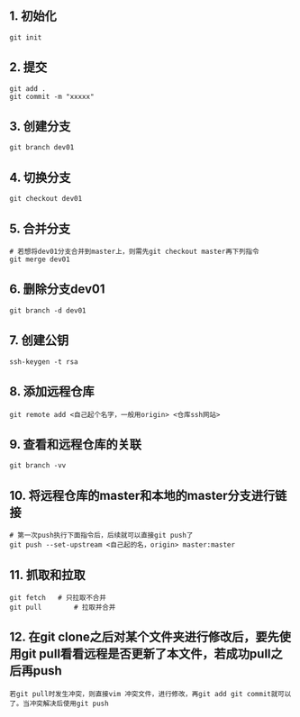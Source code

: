 ## 1. 初始化

```
git init
```

## 2. 提交

```
git add .
git commit -m "xxxxx"
```

## 3. 创建分支

```
git branch dev01
```

## 4. 切换分支

```
git checkout dev01
```

## 5. 合并分支

```
# 若想将dev01分支合并到master上，则需先git checkout master再下列指令
git merge dev01
```

## 6. 删除分支dev01

```
git branch -d dev01
```

## 7. 创建公钥

```
ssh-keygen -t rsa
```

## 8. 添加远程仓库

```
git remote add <自己起个名字，一般用origin> <仓库ssh网站>
```

## 9. 查看和远程仓库的关联

```
git branch -vv
```

## 10. 将远程仓库的master和本地的master分支进行链接

```
# 第一次push执行下面指令后，后续就可以直接git push了
git push --set-upstream <自己起的名，origin> master:master
```

## 11. 抓取和拉取

```
git fetch 	# 只拉取不合并
git pull 		# 拉取并合并
```

## 12. 在git clone之后对某个文件夹进行修改后，要先使用git pull看看远程是否更新了本文件，若成功pull之后再push

```
若git pull时发生冲突，则直接vim 冲突文件，进行修改，再git add git commit就可以了。当冲突解决后使用git push
```





































